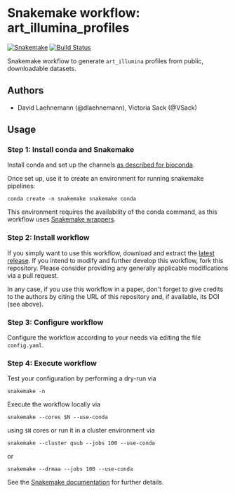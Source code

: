 # Snakemake workflow: art_illumina_profiles

[![Snakemake](https://img.shields.io/badge/snakemake-≥5.3.0-brightgreen.svg)](https://snakemake.bitbucket.io)
[![Build Status](https://travis-ci.org/snakemake-workflows/art_illumina_profiles.svg?branch=master)](https://travis-ci.org/snakemake-workflows/art_illumina_profiles)

Snakemake workflow to generate `art_illumina` profiles from public, downloadable datasets.

## Authors

* David Laehnemann (@dlaehnemann), Victoria Sack (@VSack)

## Usage

### Step 1: Install conda and Snakemake

Install conda and set up the channels [as described for bioconda](https://bioconda.github.io/#using-bioconda).

Once set up, use it to create an environment for running snakemake pipelines:

    conda create -n snakemake snakemake conda

This environment requires the availability of the conda command, as this workflow uses [Snakemake wrappers](https://snakemake-wrappers.readthedocs.io/en/stable/).

### Step 2: Install workflow

If you simply want to use this workflow, download and extract the [latest release](https://github.com/snakemake-workflows/art_illumina_profiles/releases).
If you intend to modify and further develop this workflow, fork this repository. Please consider providing any generally applicable modifications via a pull request.

In any case, if you use this workflow in a paper, don't forget to give credits to the authors by citing the URL of this repository and, if available, its DOI (see above).

### Step 3: Configure workflow

Configure the workflow according to your needs via editing the file `config.yaml`.

### Step 4: Execute workflow

Test your configuration by performing a dry-run via

    snakemake -n

Execute the workflow locally via

    snakemake --cores $N --use-conda

using `$N` cores or run it in a cluster environment via

    snakemake --cluster qsub --jobs 100 --use-conda

or

    snakemake --drmaa --jobs 100 --use-conda

See the [Snakemake documentation](https://snakemake.readthedocs.io) for further details.
